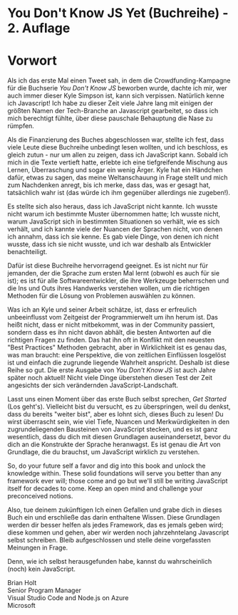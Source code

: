 # You Don't Know JS Yet (Buchreihe) - 2. Auflage
# Vorwort

Als ich das erste Mal einen Tweet sah, in dem die Crowdfunding-Kampagne für die Buchserie *You Don't Know JS* beworben wurde, dachte ich mir, wer auch immer dieser Kyle Simpson ist, kann sich verpissen. Natürlich kenne ich Javascript! Ich habe zu dieser Zeit viele Jahre lang mit einigen der größten Namen der Tech-Branche an Javascript gearbeitet, so dass ich mich berechtigt fühlte, über diese pauschale Behauptung die Nase zu rümpfen.

Als die Finanzierung des Buches abgeschlossen war, stellte ich fest, dass viele Leute diese Buchreihe unbedingt lesen wollten, und ich beschloss, es gleich zutun - nur um allen zu zeigen, dass ich JavaScript kann. Sobald ich mich in die Texte vertieft hatte, erlebte ich eine tiefgreifende Mischung aus Lernen, Überraschung und sogar ein wenig Ärger. Kyle hat ein Händchen dafür, etwas zu sagen, das meine Weltanschauung in Frage stellt und mich zum Nachdenken anregt, bis ich merke, dass das, was er gesagt hat, tatsächlich wahr ist (das würde ich ihm gegenüber allerdings nie zugeben!).

Es stellte sich also heraus, dass ich JavaScript nicht kannte. Ich wusste nicht warum ich bestimmte Muster übernommen hatte; Ich wusste nicht, warum JavaScript sich in bestimmten Situationen so verhält, wie es sich verhält, und ich kannte viele der Nuancen der Sprachen nicht, von denen ich annahm, dass ich sie kenne. Es gab viele Dinge, von denen ich nicht wusste, dass ich sie nicht wusste, und ich war deshalb als Entwickler benachteiligt.

Dafür ist diese Buchreihe hervorragend geeignet. Es ist nicht nur für jemanden, der die Sprache zum ersten Mal lernt (obwohl es auch für sie ist); es ist für alle Softwareentwickler, die ihre Werkzeuge beherrschen und die Ins und Outs ihres Handwerks verstehen wollen, um die richtigen Methoden für die Lösung von Problemen auswählen zu können.

Was ich an Kyle und seiner Arbeit schätze, ist, dass er erfreulich unbeeinflusst vom Zeitgeist der Programmierwelt um ihn herum ist. Das heißt nicht, dass er nicht mitbekommt, was in der Community passiert, sondern dass es ihn nicht davon abhält, die besten Antworten auf die richtigen Fragen zu finden. Das hat ihn oft in Konflikt mit den neuesten "Best Practices" Methoden gebracht, aber in Wirklichkeit ist es genau das, was man braucht: eine Perspektive, die von zeitlichen Einflüssen losgelöst ist und einfach die zugrunde liegende Wahrheit anspricht. Deshalb ist diese Reihe so gut. Die erste Ausgabe von *You Don't Know JS* ist auch Jahre später noch aktuell! Nicht viele Dinge überstehen diesen Test der Zeit angesichts der sich verändernden JavaScript-Landschaft.

Lasst uns einen Moment über das erste Buch selbst sprechen, *Get Started* (Los geht's). Vielleicht bist du versucht, es zu überspringen, weil du denkst, dass du bereits "weiter bist", aber es lohnt sich, dieses Buch zu lesen! Du wirst überrascht sein, wie viel Tiefe, Nuancen und Merkwürdigkeiten in den zugrundeliegenden Bausteinen von JavaScript stecken, und es ist ganz wesentlich, dass du dich mit diesen Grundlagen auseinandersetzt, bevor du dich an die Konstrukte der Sprache heranwagst. Es ist genau die Art von Grundlage, die du brauchst, um JavaScript wirklich zu verstehen.

So, do your future self a favor and dig into this book and unlock the knowledge within. These solid foundations will serve you better than any framework ever will; those come and go but we'll still be writing JavaScript itself for decades to come. Keep an open mind and challenge your preconceived notions.

Also, tue deinem zukünftigen Ich einen Gefallen und grabe dich in dieses Buch ein und erschließe das darin enthaltene Wissen. Diese Grundlagen werden dir besser helfen als jedes Framework, das es jemals geben wird; diese kommen und gehen, aber wir werden noch jahrzehntelang Javascript selbst schreiben. Bleib aufgeschlossen und stelle deine vorgefassten Meinungen in Frage.

Denn, wie ich selbst herausgefunden habe, kannst du wahrscheinlich (noch) kein JavaScript.

Brian Holt<br>
Senior Program Manager<br>
Visual Studio Code and Node.js on Azure<br>
Microsoft
